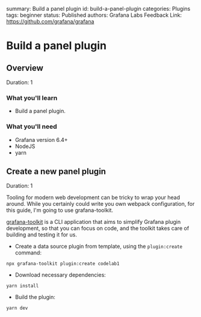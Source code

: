 summary: Build a panel plugin
id: build-a-panel-plugin
categories: Plugins
tags: beginner
status: Published 
authors: Grafana Labs
Feedback Link: https://github.com/grafana/grafana

# Build a panel plugin

## Overview
Duration: 1

### What you'll learn

- Build a panel plugin.

### What you'll need

- Grafana version 6.4+
- NodeJS
- yarn

## Create a new panel plugin
Duration: 1

Tooling for modern web development can be tricky to wrap your head around. While you certainly could write you own webpack configuration, for this guide, I'm going to use grafana-toolkit.

[grafana-toolkit](https://github.com/grafana/grafana/tree/master/packages/grafana-toolkit) is a CLI application that aims to simplify Grafana plugin development, so that you can focus on code, and the toolkit takes care of building and testing it for us.

- Create a data source plugin from template, using the `plugin:create` command:

```
npx grafana-toolkit plugin:create codelab1
```

- Download necessary dependencies:

```
yarn install
```

- Build the plugin:

```
yarn dev
```
